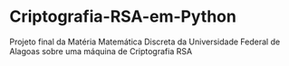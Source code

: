 # Criptografia-RSA-em-Python
Projeto final da Matéria Matemática Discreta da Universidade Federal de Alagoas sobre uma máquina de Criptografia RSA
